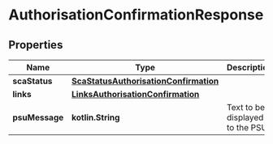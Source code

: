 
# AuthorisationConfirmationResponse

## Properties
Name | Type | Description | Notes
------------ | ------------- | ------------- | -------------
**scaStatus** | [**ScaStatusAuthorisationConfirmation**](ScaStatusAuthorisationConfirmation.md) |  | 
**links** | [**LinksAuthorisationConfirmation**](LinksAuthorisationConfirmation.md) |  | 
**psuMessage** | **kotlin.String** | Text to be displayed to the PSU. |  [optional]




